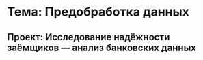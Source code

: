 # Тема: Предобработка данных 

## Проект: Исследование надёжности заёмщиков — анализ банковских данных
